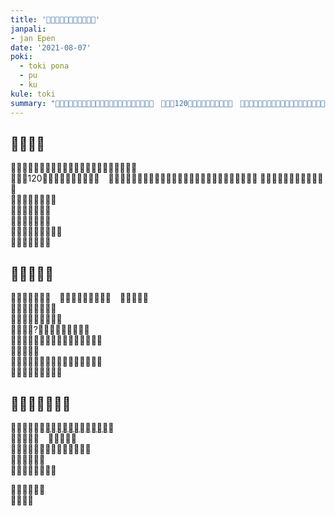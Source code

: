 ```yaml
---
title: '​󱤪​󱦈​󱦝​󱤪​󱥝​󱥍​󱦗​󱥬​󱦖​󱥔​󱦘'
janpali:
- jan Epen
date: '2021-08-07'
poki:
  - toki pona
  - pu
  - ku
kule: toki
summary: "​󱤪​󱦈​󱤧​󱤪​󱥝​󱥍​󱦗​󱦘​󱥬​󱦖​󱥔​󱦘​󱥧​󱤑󱦐󱥡󱥅󱤾󱥿󱤃󱦑​󱦜　​󱥕​󱤡​󱥂120​󱤧​󱥂​󱤄​󱥍​󱦗​󱥬​󱦖​󱥔​󱦘​󱦜　​󱥨​󱤑󱦐󱥡󱥅󱤾󱥿󱤃󱦑​󱤧​󱥌​󱤉​󱥂​󱥝​󱥧​󱤟​󱥍​󱦗​󱥬​󱦖​󱥔​󱦘​󱥩​󱤪​󱦈"
---
```


## ​󱤪​󱦈​󱤧​󱥙

​󱤪​󱦈​󱤧​󱤪​󱥝​󱥍​󱦗​󱦘​󱥬​󱦖​󱥔​󱦘​󱥧​󱤑󱦐󱥡󱥅󱤾󱥿󱤃󱦑​󱦜  
​󱥕​󱤡​󱥂120​󱤧​󱥂​󱤄​󱥍​󱦗​󱥬​󱦖​󱥔​󱦘​󱦜　​󱥨​󱤑󱦐󱥡󱥅󱤾󱥿󱤃󱦑​󱤧​󱥌​󱤉​󱥂​󱥝​󱥧​󱤟​󱥍​󱦗​󱥬​󱦖​󱥔​󱦘​󱥩​󱤪​󱦈​󱦜
​󱦈​󱤡​󱥂​󱦈​󱥣​󱤊​󱥂​󱦈​󱤨​󱤧​󱤬​󱦜  
​󱥂​󱦈​󱥣​󱤧​󱥂​󱤬​󱦈​󱦜  
​󱤑​󱤼​󱤧​󱤙​󱥂​󱤴​󱦜  
​󱤑​󱤼​󱤧​󱤙​󱥂​󱥁​󱦜  
​󱥂​󱦈​󱤨​󱤧​󱥂​󱥹​󱤬​󱦈​󱦜　  
​󱥨​󱤑​󱤨​󱤙​󱥂​󱥁​󱦜

## ​󱥆​󱤧​󱥔​󱤂​󱥔
​󱤑​󱤨​󱤧​󱥎​󱤉​󱥁​󱦝　​󱥬​󱦖​󱥔​󱤧​󱤖​󱤍​󱥧​󱥁​󱦝　​󱥂​󱤧​󱤖​󱤼​󱦜  
​󱥬​󱦖​󱥔​󱤧​󱥬​󱦖​󱥔​󱦜  
​󱥔​󱤧​󱥣​󱤼​󱤬​󱥬​󱦖​󱥔​󱦜  
​󱤴​󱥎​󱤉​󱥁?​󱥫​󱥁​󱤡​󱥬​󱦖​󱥔​󱤧​󱥔​󱦜　  
​󱥨​󱥬​󱦖​󱥔​󱤧​󱤓​󱤉​󱥂​󱤼​󱤡​󱥆​󱤧​󱥬​󱦖​󱤍​󱦜　  
​󱥞​󱥎​󱤉​󱥙​󱦜  
​󱥂​󱤼​󱥍​󱦗​󱥬​󱦖​󱥔​󱦘​󱤧​󱥔​󱤂​󱤀​󱥔​󱥩​󱥞​󱦜  
​󱥄​󱥠​󱤉​󱥎​󱥞​󱤬​󱤅​󱥠​󱦜

## ​󱤴​󱤘​󱤋​󱤉​󱦈​󱤬​󱥙
​󱥞​󱥷​󱤋​󱤉​󱦈​󱤡[​󱥄​󱥩​󱤎󱦐󱤄󱤰󱦜󱥡󱦜󱤾󱦑](https://www.amazon.com/gp/product/0978292367/ref=ppx_yo_dt_b_asin_title_o00_s00?ie=UTF8&psc=1)​󱦜  
​󱤴​󱥎​󱤉​󱥁​󱦝　​󱦈​󱤧​󱥔​󱤼​󱦜  
​󱥞​󱤘​󱤖​󱥡​󱤉​󱥂​󱤼​󱥍​󱦗​󱥬​󱦖​󱥔​󱦘​󱦜  
​󱤴​󱥷​󱤋​󱤉​󱥕​󱦜  
​󱤴​󱥷​󱥹​󱤙​󱥂​󱦈​󱥣​󱦜  

​󱥫​󱦈​󱤧​󱤖​󱤀​󱦜  
​󱥫​󱦈​󱥔​󱦜  
